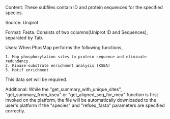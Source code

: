 Content: These subfiles contain ID and protein sequences for the specified species. 

Source: Uniprot

Format: Fasta. Consists of two columns(Uniprot ID and Sequences), separated by Tab. 

Uses: When PhosMap performs the following functions,

	1. Map phosphorylation sites to protein sequence and eliminate redundancy.
	2. Kinase-substrate enrichment analysis (KSEA)
	3. Motif enrichment
	
This data set will be required. 


Additional: While the "get_summary_with_unique_sites", "get_summary_from_ksea" or "get_aligned_seq_for_mea" function is first invoked on the platform, the file will be automatically downloaded to the user's platform if the "species" and "refseq_fasta" parameters are specified correctly.
